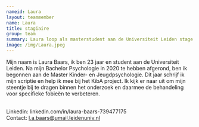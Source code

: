 ```yaml
---
nameid: Laura
layout: teammember
name: Laura
title: stagiaire
group: team
summary: Laura loop als masterstudent aan de Universiteit Leiden stage bij het KIBA project.
image: /img/Laura.jpeg
---
```



Mijn naam is Laura Baars, ik ben 23 jaar en student aan de Universiteit Leiden. Na mijn Bachelor Psychologie in 2020 te hebben afgerond, ben ik begonnen aan de Master Kinder- en Jeugdpsychologie. Dit jaar schrijf ik mijn scriptie en help ik mee bij het KibA project. Ik kijk er naar uit om mijn steentje bij te dragen binnen het onderzoek en daarmee de behandeling voor specifieke fobieën te verbeteren. 
<br>
<br>

Linkedin: linkedin.com/in/laura-baars-739477175
<br>
Contact: l.a.baars@umail.leidenuniv.nl

